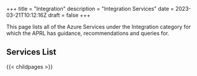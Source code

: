 +++
title = "Integration"
description = "Integration Services"
date = 2023-03-21T10:12:16Z
draft = false
+++

This page lists all of the Azure Services under the Integration category for which the APRL has guidance, recommendations and queries for.

## Services List

{{< childpages >}}
